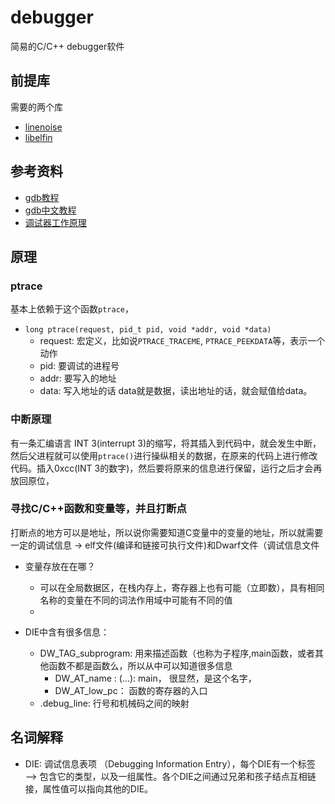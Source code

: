 # debugger

简易的C/C++ debugger软件


## 前提库

需要的两个库

- [linenoise](https://github.com/antirez/linenoise)
- [libelfin ](https://github.com/TartanLlama/libelfin/tree/fbreg)

## 参考资料

- [gdb教程](https://blog.tartanllama.xyz/writing-a-linux-debugger-setup/)
- [gdb中文教程](https://paper.seebug.org/2051/)
- [调试器工作原理](https://abcdxyzk.github.io/blog/2013/11/29/debug-debuger-3/)

## 原理

### ptrace

基本上依赖于这个函数`ptrace`，

- `long ptrace(request, pid_t pid, void *addr, void *data)`
  - request: 宏定义，比如说`PTRACE_TRACEME`, `PTRACE_PEEKDATA`等，表示一个动作
  - pid: 要调试的进程号
  - addr: 要写入的地址
  - data: 写入地址的话 data就是数据，读出地址的话，就会赋值给data。

### 中断原理

有一条汇编语言 INT 3(interrupt 3)的缩写，将其插入到代码中，就会发生中断，然后父进程就可以使用`ptrace()`进行操纵相关的数据，在原来的代码上进行修改代码。插入0xcc(INT 3的数字)，然后要将原来的信息进行保留，运行之后才会再放回原位，


### 寻找C/C++函数和变量等，并且打断点

打断点的地方可以是地址，所以说你需要知道C变量中的变量的地址，所以就需要一定的调试信息 -> elf文件(编译和链接可执行文件)和Dwarf文件（调试信息文件

- 变量存放在在哪？
  - 可以在全局数据区，在栈内存上，寄存器上也有可能（立即数），具有相同名称的变量在不同的词法作用域中可能有不同的值
  - 

- DIE中含有很多信息：
  - DW_TAG_subprogram: 用来描述函数（也称为子程序,main函数，或者其他函数不都是函数么，所以从中可以知道很多信息
    - DW_AT_name  : (...): main， 很显然，是这个名字，
    - DW_AT_low_pc： 函数的寄存器的入口    
  - .debug_line: 行号和机械码之间的映射

## 名词解释

- DIE: 调试信息表项 （Debugging Information Entry），每个DIE有一个标签 ——> 包含它的类型，以及一组属性。各个DIE之间通过兄弟和孩子结点互相链接，属性值可以指向其他的DIE。


